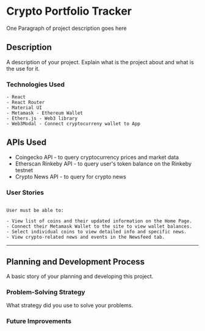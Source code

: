 # Crypto Portfolio Tracker

One Paragraph of project description goes here

## Description

A description of your project. Explain what is the project about and what is the use for it.

### Technologies Used

```
- React
- React Router
- Material UI
- Metamask - Ethereum Wallet
- Ethers.js - Web3 library
- Web3Modal - Connect cryptocurreny wallet to App

```

## APIs Used

- Coingecko API - to query cryptocurrency prices and market data
- Etherscan Rinkeby API - to query user's token balance on the Rinkeby testnet
- Crypto News API - to query for crypto news

### User Stories

```

User must be able to:

- View list of coins and their updated information on the Home Page.
- Connect their Metamask Wallet to the site to view wallet balances.
- Select individual coins to view detailed info and specific news.
- View crypto-related news and events in the Newsfeed tab.

```

---

## Planning and Development Process

A basic story of your planning and developing this project.

### Problem-Solving Strategy

What strategy did you use to solve your problems.

### Future Improvements
